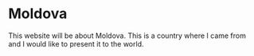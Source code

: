 # Moldova
This website will be about Moldova. This is a country where I came from and I would like to present it to the world. 
